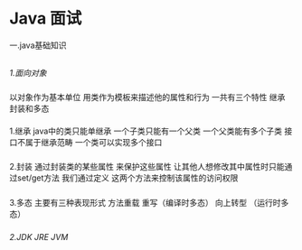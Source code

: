 Java 面试
====

一.java基础知识
##
*1.面向对象*
###
以对象作为基本单位 用类作为模板来描述他的属性和行为 一共有三个特性 继承 封装和多态
####
1.继承 java中的类只能单继承 一个子类只能有一个父类 一个父类能有多个子类 接口不属于继承范畴 一个类可以实现多个接口
#####
2.封装 通过封装类的某些属性 来保护这些属性 让其他人想修改其中属性时只能通过set/get方法 我们通过定义 这两个方法来控制该属性的访问权限
#####
3.多态 主要有三种表现形式 方法重载 重写（编译时多态） 向上转型 （运行时多态）
#####
*2.JDK JRE JVM*
###
